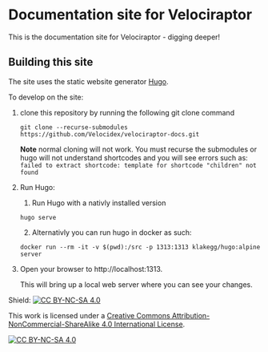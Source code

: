 # Documentation site for Velociraptor

This is the documentation site for Velociraptor - digging deeper!

## Building this site

The site uses the static website generator [Hugo](https://hugo.io). 

To develop on the site:
1. clone this repository by running the following git clone command
   ```
   git clone --recurse-submodules https://github.com/Velocidex/velociraptor-docs.git
   ```
    **Note** normal cloning will not work. You must recurse the submodules or hugo will not understand shortcodes and you will see errors such as: 
  `failed to extract shortcode: template for shortcode "children" not found`

2. Run Hugo:
   1. Run Hugo with a nativly installed version
   ```
   hugo serve
   ```

   2. Alternativly you can run hugo in docker as such:
   ```
   docker run --rm -it -v $(pwd):/src -p 1313:1313 klakegg/hugo:alpine server
   ```
   
3. Open your browser to http://localhost:1313.
   
   This will bring up a local web server where you can see your changes.


Shield: [![CC BY-NC-SA 4.0][cc-by-nc-sa-shield]][cc-by-nc-sa]

This work is licensed under a
[Creative Commons Attribution-NonCommercial-ShareAlike 4.0 International License][cc-by-nc-sa].

[![CC BY-NC-SA 4.0][cc-by-nc-sa-image]][cc-by-nc-sa]

[cc-by-nc-sa]: http://creativecommons.org/licenses/by-nc-sa/4.0/
[cc-by-nc-sa-image]: https://licensebuttons.net/l/by-nc-sa/4.0/88x31.png
[cc-by-nc-sa-shield]: https://img.shields.io/badge/License-CC%20BY--NC--SA%204.0-lightgrey.svg
